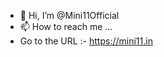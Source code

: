 - 👋 Hi, I’m @Mini11Official
- 📫 How to reach me ...
- Go to the URL :- https://mini11.in

<!---
Mini11Official/Mini11Official is a ✨ special ✨ repository because its `README.md` (this file) appears on your GitHub profile.
You can click the Preview link to take a look at your changes.
--->

